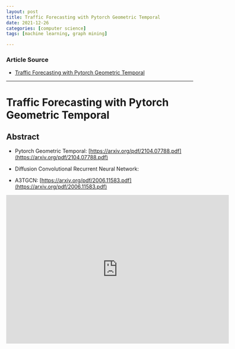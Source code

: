 ```yaml
---
layout: post
title: Traffic Forecasting with Pytorch Geometric Temporal
date: 2021-12-26
categories: [computer science]
tags: [machine learning, graph mining]

---
```


### Article Source

* [Traffic Forecasting with Pytorch Geometric Temporal](https://www.youtube.com/watch?v=Rws9mf1aWUs)


---



# Traffic Forecasting with Pytorch Geometric Temporal

## Abstract

* Pytorch Geometric Temporal: [https://arxiv.org/pdf/2104.07788.pdf](https://arxiv.org/pdf/2104.07788.pdf)

* Diffusion Convolutional Recurrent Neural Network: 

* A3TGCN: [https://arxiv.org/pdf/2006.11583.pdf](https://arxiv.org/pdf/2006.11583.pdf)

<iframe width="600" height="400" src="https://www.youtube.com/embed/Rws9mf1aWUs" title="YouTube video player" frameborder="0" allow="accelerometer; autoplay; clipboard-write; encrypted-media; gyroscope; picture-in-picture" allowfullscreen></iframe>